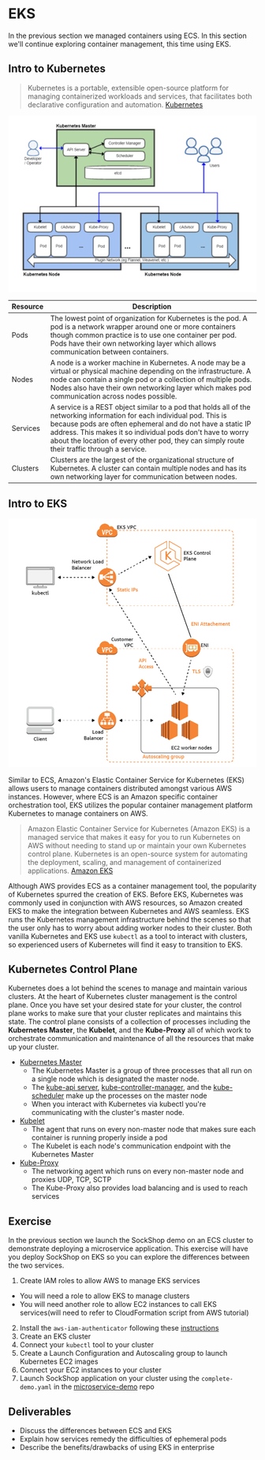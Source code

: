 # EKS

In the previous section we managed containers using ECS. In this section we'll continue exploring container management, this time using EKS.

## Intro to Kubernetes

>Kubernetes is a portable, extensible open-source platform for managing containerized workloads and services, that facilitates both declarative configuration and automation. [Kubernetes](https://kubernetes.io/docs/concepts/overview/what-is-kubernetes/#what-kubernetes-and-k8s-mean)

<center>

![](./img6/kubernetes.png)

</center>

| Resource | Description |
|----------|--------------------------------------------------------------------------------------------------------------------------------------------------------------------------------------------------------------------------------------------------------------------------------------------------------------------------------------------------------------------------------------------------------------------------------------------------------------------------------------------------------|
| Pods | The lowest point of organization for Kubernetes is the pod. A pod is a network wrapper around one or more containers though common practice is to use one container per pod. Pods have their own networking layer which allows communication between containers. |
| Nodes | A node is a worker machine in Kubernetes. A node may be a virtual or physical machine depending on the infrastructure. A node can contain a single pod or a collection of multiple pods. Nodes also have their own networking layer which makes pod communication across nodes possible. |
| Services | A service is a REST object similar to a pod that holds all of the networking information for each individual pod. This is because pods are often ephemeral and do not have a static IP address. This makes it so individual pods don't have to worry about the location of every other pod, they can simply route their traffic through a service. |
| Clusters | Clusters are the largest of the organizational structure of Kubernetes. A cluster can contain multiple nodes and has its own networking layer for communication between nodes. |

## Intro to EKS

<center>

![](./img6/eks.png)

</center>

Similar to ECS, Amazon's Elastic Container Service for Kubernetes (EKS) allows users to manage containers distributed amongst various AWS instances. However, where ECS is an Amazon specific container orchestration tool, EKS utilizes the popular container management platform Kubernetes to manage containers on AWS.

> Amazon Elastic Container Service for Kubernetes (Amazon EKS) is a managed service that makes it easy for you to run Kubernetes on AWS without needing to stand up or maintain your own Kubernetes control plane. Kubernetes is an open-source system for automating the deployment, scaling, and management of containerized applications. [Amazon EKS](https://docs.aws.amazon.com/eks/latest/userguide/what-is-eks.html)

Although AWS provides ECS as a container management tool, the popularity of Kubernetes spurred the creation of EKS. Before EKS, Kubernetes was commonly used in conjunction with AWS resources, so Amazon created EKS to make the integration between Kubernetes and AWS seamless. EKS runs the Kubernetes management infrastructure behind the scenes so that the user only has to worry about adding worker nodes to their cluster. Both vanilla Kubernetes and EKS use `kubectl` as a tool to interact with clusters, so experienced users of Kubernetes will find it easy to transition to EKS. 


## Kubernetes Control Plane

Kubernetes does a lot behind the scenes to manage and maintain various clusters. At the heart of Kubernetes cluster management is the control plane. Once you have set your desired state for your cluster, the control plane works to make sure that your cluster replicates and maintains this state. The control plane consists of a collection of processes including the **Kubernetes Master**, the **Kubelet**, and the **Kube-Proxy** all of which work to orchestrate communication and maintenance of all the resources that make up your cluster. 

- [Kubernetes Master](https://kubernetes.io/docs/concepts/)
  - The Kubernetes Master is a group of three processes that all run on a single node which is designated the master node.
  - The [kube-api server](https://kubernetes.io/docs/admin/kube-apiserver/), [kube-controller-manager](https://kubernetes.io/docs/admin/kube-controller-manager/), and the [kube-scheduler](https://kubernetes.io/docs/admin/kube-scheduler/) make up the processes on the master node
  - When you interact with Kubernetes via kubectl you're communicating with the cluster's master node.
- [Kubelet](https://kubernetes.io/docs/admin/kubelet/)
  - The agent that runs on every non-master node that makes sure each container is running properly inside a pod
  - The Kubelet is each node's communication endpoint with the Kubernetes Master 
- [Kube-Proxy](https://kubernetes.io/docs/admin/kube-proxy/)
  - The networking agent which runs on every non-master node and proxies UDP, TCP, SCTP
  - The Kube-Proxy also provides load balancing and is used to reach services

## Exercise

In the previous section we launch the SockShop demo on an ECS cluster to demonstrate deploying a microservice application. This exercise will have you deploy SockShop on EKS so you can explore the differences between the two services.

1. Create IAM roles to allow AWS to manage EKS services
  - You will need a role to allow EKS to manage clusters
  - You will need another role to allow EC2 instances to call EKS services(will need to refer to CloudFormation script from AWS tutorial)
2. Install the `aws-iam-authenticator` following these [instructions](https://docs.aws.amazon.com/eks/latest/userguide/install-aws-iam-authenticator.html)
3. Create an EKS cluster
4. Connect your `kubectl` tool to your cluster
5. Create a Launch Configuration and Autoscaling group to launch Kubernetes EC2 images
6. Connect your EC2 instances to your cluster
7. Launch SockShop application on your cluster using the `complete-demo.yaml` in the [microservice-demo](https://github.com/liatrio/microservices-demo) repo

## Deliverables

- Discuss the differences between ECS and EKS
- Explain how services remedy the difficulties of ephemeral pods
- Describe the benefits/drawbacks of using EKS in enterprise

